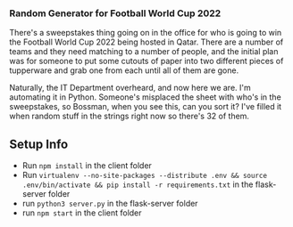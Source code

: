 ### Random Generator for Football World Cup 2022

There's a sweepstakes thing going on in the office for who is going to win the Football World Cup 2022 being hosted in Qatar. There are a number of teams and they need matching to a number of people, and the initial plan was for someone to put some cutouts of paper into two different pieces of tupperware and grab one from each until all of them are gone.

Naturally, the IT Department overheard, and now here we are. I'm automating it in Python. Someone's misplaced the sheet with who's in the sweepstakes, so Bossman, when you see this, can you sort it? I've filled it when random stuff in the strings right now so there's 32 of them.

## Setup Info

- Run `npm install` in the client folder
- Run `virtualenv --no-site-packages --distribute .env && source .env/bin/activate && pip install -r requirements.txt` in the flask-server folder
- run `python3 server.py` in the flask-server folder
- run `npm start` in the client folder
